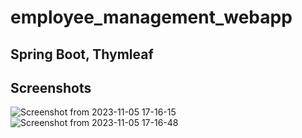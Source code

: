 # employee_management_webapp
## Spring Boot, Thymleaf 
## Screenshots
![Screenshot from 2023-11-05 17-16-15](https://github.com/iampradeep-hr/employee_management_webapp/assets/81664507/fa574c7b-7838-4069-87b7-0f035b53107e)
![Screenshot from 2023-11-05 17-16-48](https://github.com/iampradeep-hr/employee_management_webapp/assets/81664507/975828de-48f9-4c99-885d-61e959494090)




